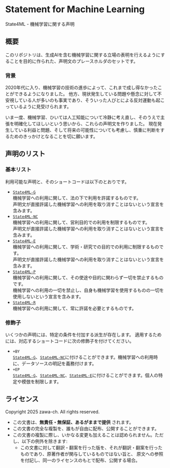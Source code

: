 # Statement for Machine Learning

State4ML - 機械学習に関する声明

## 概要

このリポジトリは、生成AIを含む機械学習に関する立場の表明を行えるようにすることを目的に作られた、声明文のプレースホルダのセットです。

### 背景

2020年代に入り、機械学習の技術の進歩によって、これまで成し得なかったことができるようになりました。
他方、現状発生している問題や懸念に対して不安視している人が多いのも事実であり、そういった人びとによる反対運動も起こっているように見受けられます。

いま一度、機械学習、ひいては人工知能について冷静に考え直し、そのうえで主張を明確化してほしいという思いから、これらの声明文を作りました。
現在発生している利益と問題、そして将来の可能性についても考慮し、慎重に判断をするためのきっかけとなることを切に願います。

## 声明のリスト

### 基本リスト

利用可能な声明と、そのショートコードは以下のとおりです。

- [`State4ML-G`](State4ML-G/ja.md)\
	機械学習への利用に関して、法の下で利用を許諾するものです。  
	声明文が直接許諾した機械学習への利用を取り消すことはないという宣言を含みます。
- [`State4ML-NC`](State4ML-NC/ja.md)\
	機械学習への利用に関して、営利目的での利用を制限するものです。  
	声明文が直接許諾した機械学習への利用を取り消すことはないという宣言を含みます。
- [`State4ML-E`](State4ML-E/ja.md)\
	機械学習への利用に関して、学術・研究での目的での利用に制限するものです。  
	声明文が直接許諾した機械学習への利用を取り消すことはないという宣言を含みます。
- [`State4ML-P`](State4ML-P/ja.md)\
	機械学習への利用に関して、その使途や目的に関わらず一切を禁止するものです。  
	機械学習への利用の一切を禁止し、自身も機械学習を使用するものの一切を使用しないという宣言を含みます。
- [`State4ML-R`](State4ML-R/ja.md)\
	機械学習への利用に関して、常に許諾を必要とするものです。

### 修飾子

いくつかの声明には、特定の条件を付加する派生が存在します。
適用するためには、対応するショートコードに次の修飾子を付けてください。

- `+BY`\
	[`State4ML-G`](State4ML-G+BY/ja.md)、[`State4ML-NC`](State4ML-NC+BY/ja.md)に付けることができます。機械学習への利用時に、データソースの明記を義務付けます。
- `+EP`\
	[`State4ML-G`](State4ML-G+EP/ja.md)、[`State4ML-NC`](State4ML-NC+EP/ja.md)、[`State4ML-E`](State4ML-E+EP/ja.md)に付けることができます。個人の特定や模倣を制限します。

## ライセンス

Copyright 2025 zawa-ch. All rights reserved.

- この文書は、**無責任・無保証、あるがままで提供** されます。
- この文書の完全な複製を、誰もが自由に配布、公開することができます。
- この文書の複製に際し、いかなる変更も加えることは認められません。ただし、以下の例外を除きます:
	- この文書に対して翻訳・翻案を行った版を、それが翻訳・翻案を行ったものであり、原著作者が関与しているものではない旨と、
	  原文への参照を付記し、同一のライセンスのもとで配布、公開する場合。
